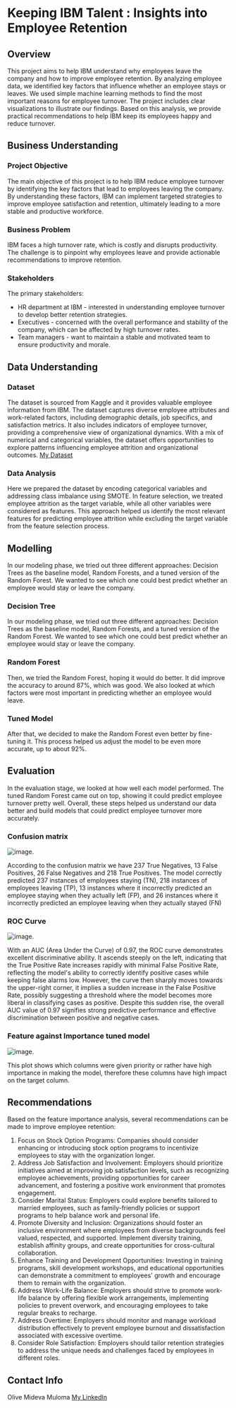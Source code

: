 # Keeping IBM Talent : Insights into Employee Retention

## Overview
This project aims to help IBM understand why employees leave the company and how to improve employee retention. By analyzing employee data, we identified key factors that influence whether an employee stays or leaves. We used simple machine learning methods to find the most important reasons for employee turnover. The project includes clear visualizations to illustrate our findings. Based on this analysis, we provide practical recommendations to help IBM keep its employees happy and reduce turnover.

## Business Understanding

### Project Objective
The main objective of this project is to help IBM reduce employee turnover by identifying the key factors that lead to employees leaving the company. By understanding these factors, IBM can implement targeted strategies to improve employee satisfaction and retention, ultimately leading to a more stable and productive workforce.

### Business Problem
IBM faces a high turnover rate, which is costly and disrupts productivity. The challenge is to pinpoint why employees leave and provide actionable recommendations to improve retention.

 ### Stakeholders
The primary stakeholders:
* HR department at IBM - interested in understanding employee turnover to develop better retention strategies. 
* Executives - concerned with the overall performance and stability of the company, which can be affected by high turnover rates. 
* Team managers - want to maintain a stable and motivated team to ensure productivity and morale.

## Data Understanding

### Dataset

The dataset is sourced from Kaggle and it  provides valuable employee information from IBM. The dataset captures diverse employee attributes and work-related factors, including demographic details, job specifics, and satisfaction metrics. It also includes indicators of employee turnover, providing a comprehensive view of organizational dynamics. With a mix of numerical and categorical variables, the dataset offers opportunities to explore patterns influencing employee attrition and organizational outcomes.
[My Dataset](https://www.kaggle.com/datasets/uniabhi/ibm-hr-analytics-employee-attrition-performance)

### Data Analysis

Here we prepared the dataset by encoding categorical variables and addressing class imbalance using SMOTE. In feature selection, we treated employee attrition as the target variable, while all other variables were considered as features. This approach helped us identify the most relevant features for predicting employee attrition while excluding the target variable from the feature selection process. 

## Modelling

In our modeling phase, we tried out three different approaches: Decision Trees as the baseline model, Random Forests, and a tuned version of the Random Forest. We wanted to see which one could best predict whether an employee would stay or leave the company.

### Decision Tree

In our modeling phase, we tried out three different approaches: Decision Trees as the baseline model, Random Forests, and a tuned version of the Random Forest. We wanted to see which one could best predict whether an employee would stay or leave the company.

### Random Forest

Then, we tried the Random Forest, hoping it would do better. It did improve the accuracy to around 87%, which was good. We also looked at which factors were most important in predicting whether an employee would leave.

### Tuned Model

After that, we decided to make the Random Forest even better by fine-tuning it. This process helped us adjust the model to be even more accurate, up to about 92%. 

## Evaluation

In the evaluation stage, we looked at how well each model performed. The tuned Random Forest came out on top, showing it could predict employee turnover pretty well. Overall, these steps helped us understand our data better and build models that could predict employee turnover more accurately.

### Confusion matrix

![image](https://github.com/olivemideva/phase_3_project/blob/main/Images/Screenshot%202024-06-07%20025633.png).

According to the confusion matrix we have 237 True Negatives, 13 False Positives, 26 False Negatives and 218 True Positives. The model correctly predicted 237 instances of employees staying (TN), 218 instances of employees leaving (TP), 13 instances where it incorrectly predicted an employee staying when they actually left (FP), and 26 instances where it incorrectly predicted an employee leaving when they actually stayed (FN)

### ROC Curve

![image](https://github.com/olivemideva/phase_3_project/blob/main/Images/Screenshot%202024-06-07%20025710.png).

With an AUC (Area Under the Curve) of 0.97, the ROC curve demonstrates excellent discriminative ability. It ascends steeply on the left, indicating that the True Positive Rate increases rapidly with minimal False Positive Rate, reflecting the model's ability to correctly identify positive cases while keeping false alarms low. However, the curve then sharply moves towards the upper-right corner, it implies a sudden increase in the False Positive Rate, possibly suggesting a threshold where the model becomes more liberal in classifying cases as positive. Despite this sudden rise, the overall AUC value of 0.97 signifies strong predictive performance and effective discrimination between positive and negative cases.

### Feature against Importance tuned model

![image](https://github.com/olivemideva/phase_3_project/blob/main/Images/Screenshot%202024-06-07%20024241.png).

This plot shows which columns were given priority or rather have high importance in making the model, therefore these columns have high impact on the target column.

## Recommendations

Based on the feature importance analysis, several recommendations can be made to improve employee retention:

1. Focus on Stock Option Programs: Companies should consider enhancing or introducing stock option programs to incentivize employees to stay with the organization longer.
2. Address Job Satisfaction and Involvement: Employers should prioritize initiatives aimed at improving job satisfaction levels, such as recognizing employee achievements, providing opportunities for career advancement, and fostering a positive work environment that promotes engagement.
3. Consider Marital Status: Employers could explore benefits tailored to married employees, such as family-friendly policies or support programs to help balance work and personal life.
4. Promote Diversity and Inclusion: Organizations should foster an inclusive environment where employees from diverse backgrounds feel valued, respected, and supported. Implement diversity training, establish affinity groups, and create opportunities for cross-cultural collaboration.
5. Enhance Training and Development Opportunities: Investing in training programs, skill development workshops, and educational opportunities can demonstrate a commitment to employees' growth and encourage them to remain with the organization.
6. Address Work-Life Balance: Employers should strive to promote work-life balance by offering flexible work arrangements, implementing policies to prevent overwork, and encouraging employees to take regular breaks to recharge.
7. Address Overtime: Employers should monitor and manage workload distribution effectively to prevent employee burnout and dissatisfaction associated with excessive overtime.
8. Consider Role Satisfaction: Employers should tailor retention strategies to address the unique needs and challenges faced by employees in different roles.

## Contact Info
Olive Mideva Muloma
[My LinkedIn](https://www.linkedin.com/in/olive-mideva-ab312921b/)
